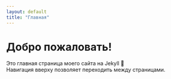 ```yaml
---
layout: default
title: "Главная"
---
```


# Добро пожаловать!

Это главная страница моего сайта на Jekyll 🚀  
Навигация вверху позволяет переходить между страницами.
